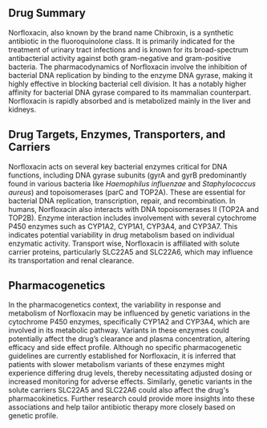 ## Drug Summary
Norfloxacin, also known by the brand name Chibroxin, is a synthetic antibiotic in the fluoroquinolone class. It is primarily indicated for the treatment of urinary tract infections and is known for its broad-spectrum antibacterial activity against both gram-negative and gram-positive bacteria. The pharmacodynamics of Norfloxacin involve the inhibition of bacterial DNA replication by binding to the enzyme DNA gyrase, making it highly effective in blocking bacterial cell division. It has a notably higher affinity for bacterial DNA gyrase compared to its mammalian counterpart. Norfloxacin is rapidly absorbed and is metabolized mainly in the liver and kidneys.

## Drug Targets, Enzymes, Transporters, and Carriers
Norfloxacin acts on several key bacterial enzymes critical for DNA functions, including DNA gyrase subunits (gyrA and gyrB predominantly found in various bacteria like _Haemophilus influenzae_ and _Staphylococcus aureus_) and topoisomerases (parC and TOP2A). These are essential for bacterial DNA replication, transcription, repair, and recombination. In humans, Norfloxacin also interacts with DNA topoisomerases II (TOP2A and TOP2B). Enzyme interaction includes involvement with several cytochrome P450 enzymes such as CYP1A2, CYP1A1, CYP3A4, and CYP3A7. This indicates potential variability in drug metabolism based on individual enzymatic activity. Transport wise, Norfloxacin is affiliated with solute carrier proteins, particularly SLC22A5 and SLC22A6, which may influence its transportation and renal clearance.

## Pharmacogenetics
In the pharmacogenetics context, the variability in response and metabolism of Norfloxacin may be influenced by genetic variations in the cytochrome P450 enzymes, specifically CYP1A2 and CYP3A4, which are involved in its metabolic pathway. Variants in these enzymes could potentially affect the drug’s clearance and plasma concentration, altering efficacy and side effect profile. Although no specific pharmacogenetic guidelines are currently established for Norfloxacin, it is inferred that patients with slower metabolism variants of these enzymes might experience differing drug levels, thereby necessitating adjusted dosing or increased monitoring for adverse effects. Similarly, genetic variants in the solute carriers SLC22A5 and SLC22A6 could also affect the drug's pharmacokinetics. Further research could provide more insights into these associations and help tailor antibiotic therapy more closely based on genetic profile.